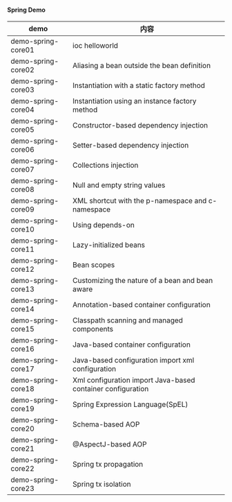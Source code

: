 #### Spring Demo
demo|内容
------|--------
demo-spring-core01|ioc helloworld
demo-spring-core02|Aliasing a bean outside the bean definition
demo-spring-core03|Instantiation with a static factory method
demo-spring-core04|Instantiation using an instance factory method
demo-spring-core05|Constructor-based dependency injection
demo-spring-core06|Setter-based dependency injection
demo-spring-core07|Collections injection
demo-spring-core08|Null and empty string values
demo-spring-core09|XML shortcut with the p-namespace and c-namespace
demo-spring-core10|Using depends-on
demo-spring-core11|Lazy-initialized beans
demo-spring-core12|Bean scopes
demo-spring-core13|Customizing the nature of a bean and bean aware
demo-spring-core14|Annotation-based container configuration
demo-spring-core15|Classpath scanning and managed components
demo-spring-core16|Java-based container configuration
demo-spring-core17|Java-based configuration import xml configuration
demo-spring-core18|Xml configuration import Java-based container configuration
demo-spring-core19|Spring Expression Language(SpEL)
demo-spring-core20|Schema-based AOP
demo-spring-core21|@AspectJ-based AOP
demo-spring-core22|Spring tx propagation
demo-spring-core23|Spring tx isolation
